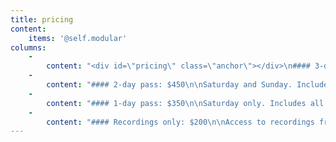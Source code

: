 ```yaml
---
title: pricing
content:
    items: '@self.modular'
columns:
    -
        content: "<div id=\"pricing\" class=\"anchor\"></div>\n#### 3-day pass: $550\n\nFriday, Saturday, and Sunday. Includes movie night, all classes, the group workshopping, and access to recordings.\n<br>\n<center markdown=\"1\">[Book Now!](https://book.stripe.com/9AQ5lN2HEb2A4gM9AG?target=_blank){.button}</center>"
    -
        content: "#### 2-day pass: $450\n\nSaturday and Sunday. Includes all classes, the group workshopping, and access to recordings.\n<br>\n<center markdown=\"1\">[Book Now!](https://book.stripe.com/dR6g0r5TQ6Mk00w7sx?target=_blank){.button}</center>"
    -
        content: "#### 1-day pass: $350\n\nSaturday only. Includes all classes and access to recordings. \n<br>\n<br>\n<br>\n<center markdown=\"1\">[Book Now!](https://book.stripe.com/5kA3dFdmi1s04gMeUY?target=_blank){.button}</center>"
    -
        content: "#### Recordings only: $200\n\nAccess to recordings from the classes. Will be available after Trope Weekend and are yours to keep.\n<br>\n<center markdown=\"1\">[Book Now!](https://book.stripe.com/28o9C3fuq9YwaFa28b?target=_blank){.button}</center>"
---
```


